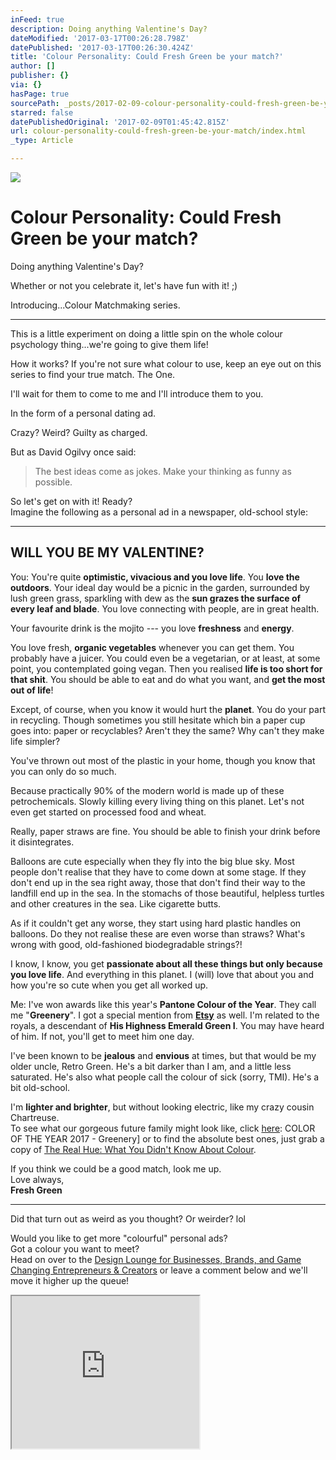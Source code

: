 ```yaml
---
inFeed: true
description: Doing anything Valentine's Day?
dateModified: '2017-03-17T00:26:28.798Z'
datePublished: '2017-03-17T00:26:30.424Z'
title: 'Colour Personality: Could Fresh Green be your match?'
author: []
publisher: {}
via: {}
hasPage: true
sourcePath: _posts/2017-02-09-colour-personality-could-fresh-green-be-your-match.md
starred: false
datePublishedOriginal: '2017-02-09T01:45:42.815Z'
url: colour-personality-could-fresh-green-be-your-match/index.html
_type: Article

---
```

![](https://imgflo.herokuapp.com/graph/2b2431f8e7ba7b0/b37adc264f346ea36e734f481403ddca/croprotate.png?cropheight=807&cropwidth=1200&degrees=0&input=https%3A%2F%2Fthe-grid-user-content.s3-us-west-2.amazonaws.com%2Fe3ab5e30-18ce-4a41-a376-f5e9d759afee.png&x=0&y=197)

# Colour Personality: Could Fresh Green be your match?

Doing anything Valentine's Day?

Whether or not you celebrate it, let's have fun with it! ;)

Introducing...Colour Matchmaking series. 

---

This is a little experiment on doing a little spin on the whole colour psychology thing...we're going to give them life!

How it works? If you're not sure what colour to use, keep an eye out on this series to find your true match. The One.

I'll wait for them to come to me and I'll introduce them to you.

In the form of a personal dating ad.

Crazy? Weird? Guilty as charged.

But as David Ogilvy once said:

> The best ideas come as jokes. Make your thinking as funny as possible.

So let's get on with it! Ready?  
Imagine the following as a personal ad in a newspaper, old-school style:

---

## **WILL YOU BE MY VALENTINE?**

You: You're quite **optimistic, vivacious and you love life**. You **love the outdoors**. Your ideal day would be a picnic in the garden, surrounded by lush green grass, sparkling with dew as the **sun grazes the surface of every leaf and blade**. You love connecting with people, are in great health.

Your favourite drink is the mojito --- you love **freshness** and **energy**.

You love fresh, **organic vegetables** whenever you can get them. You probably have a juicer. You could even be a vegetarian, or at least, at some point, you contemplated going vegan. Then you realised **life is too short for that shit**. You should be able to eat and do what you want, and **get the most out of life**!

Except, of course, when you know it would hurt the **planet**. You do your part in recycling. Though sometimes you still hesitate which bin a paper cup goes into: paper or recyclables? Aren't they the same? Why can't they make life simpler?

You've thrown out most of the plastic in your home, though you know that you can only do so much.

Because practically 90% of the modern world is made up of these petrochemicals. Slowly killing every living thing on this planet. Let's not even get started on processed food and wheat.

Really, paper straws are fine. You should be able to finish your drink before it disintegrates.

Balloons are cute especially when they fly into the big blue sky. Most people don't realise that they have to come down at some stage. If they don't end up in the sea right away, those that don't find their way to the landfill end up in the sea. In the stomachs of those beautiful, helpless turtles and other creatures in the sea. Like cigarette butts.

As if it couldn't get any worse, they start using hard plastic handles on balloons. Do they not realise these are even worse than straws? What's wrong with good, old-fashioned biodegradable strings?!

I know, I know, you get **passionate about all these things but only because you love life**. And everything in this planet. I (will) love that about you and how you're so cute when you get all worked up.

Me: I've won awards like this year's **Pantone Colour of the Year**. They call me "**Greenery**". I got a special mention from **[Etsy][0]** as well. I'm related to the royals, a descendant of **His Highness Emerald Green I**. You may have heard of him. If not, you'll get to meet him one day.

I've been known to be **jealous** and **envious** at times, but that would be my older uncle, Retro Green. He's a bit darker than I am, and a little less saturated. He's also what people call the colour of sick (sorry, TMI). He's a bit old-school.

I'm **lighter and brighter**, but without looking electric, like my crazy cousin Chartreuse.  
To see what our gorgeous future family might look like, click [here][1]: COLOR OF THE YEAR 2017 - Greenery\] or to find the absolute best ones, just grab a copy of [The Real Hue: What You Didn't Know About Colour][2].

If you think we could be a good match, look me up.   
Love always,  
**Fresh Green**

---

Did that turn out as weird as you thought? Or weirder? lol

Would you like to get more "colourful" personal ads?  
Got a colour you want to meet?  
Head on over to the [Design Lounge for Businesses, Brands, and Game Changing Entrepreneurs & Creators][3] or leave a comment below and we'll move it higher up the queue!

<iframe src="https://the-grid.github.io/ed-userhtml/?g=eJxNkMFKxDAQhu99ilDBbWE3UUEQ2-6hIOJlT95EJE0m3XTbpCTT4iK-u7O7VbzNMB_fzPyltjNTvYyxSk2zUX4YwGFMmZYoN_sApkr3iOOjEE3vWw623aPywUGIXPmFc9Mw-ojkuE-3pSDnNknKk9rqszd4j3-TMqpgR9xmZnIKrXeZXrO4JjZnXwljswyso950kVVM8xbwqYfzXfXxVbY7OUAW87eb94Joa1j2n6mPLzojVc4C4BTciVlEKoBEWDgyFDTgVtPM6gvGY1DUpkIo7xwo5EYqaLw_cAcowH081yLqA-_i1adphr66vZ4pCnqimu_4Q3rS0N18lIF27LwGbl2EgDUYHyBb_sqL5DvTXk2nS9ZsdUlkRdXvvk0Xac8qz4tSLHn9AOKKjaA" height="244" style=""></iframe>



[0]: http://etsy.com/au/shop/eightcornerscreative
[1]: https://www.pantone.com/color-of-the-year-2017
[2]: http://bit.ly/therealhue
[3]: http://gretcho.link/dlounge